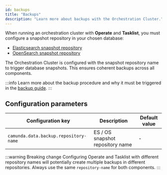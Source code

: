 ```yaml
---
id: backups
title: "Backups"
description: "Learn more about backups with the Orchestration Cluster."
---
```


When running an orchestration cluster with **Operate** and **Tasklist**, you must configure a snapshot repository in your chosen database:

- [Elasticsearch snapshot repository](https://www.elastic.co/guide/en/elasticsearch/reference/current/snapshot-restore.html)
- [OpenSearch snapshot repository](https://docs.opensearch.org/docs/latest/tuning-your-cluster/availability-and-recovery/snapshots/snapshot-restore/)

The Orchestration Cluster is configured with the snapshot repository name to trigger database snapshots. This ensures coherent backups across all components.

:::info
Learn more about the backup procedure and why it must be triggered in the [backup guide](/self-managed/operational-guides/backup-restore/backup-and-restore.md).
:::

## Configuration parameters

| Configuration key                     | Description                      | Default value |
| ------------------------------------- | -------------------------------- | ------------- |
| `camunda.data.backup.repository-name` | ES / OS snapshot repository name | -             |

:::warning Breaking change
Configuring Operate and Tasklist with different repository names will potentially create multiple backups in different repositories. Always use the same `repository-name` for both components.
:::
